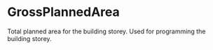 GrossPlannedArea
================

Total planned area for the building storey. Used for programming the building storey.
